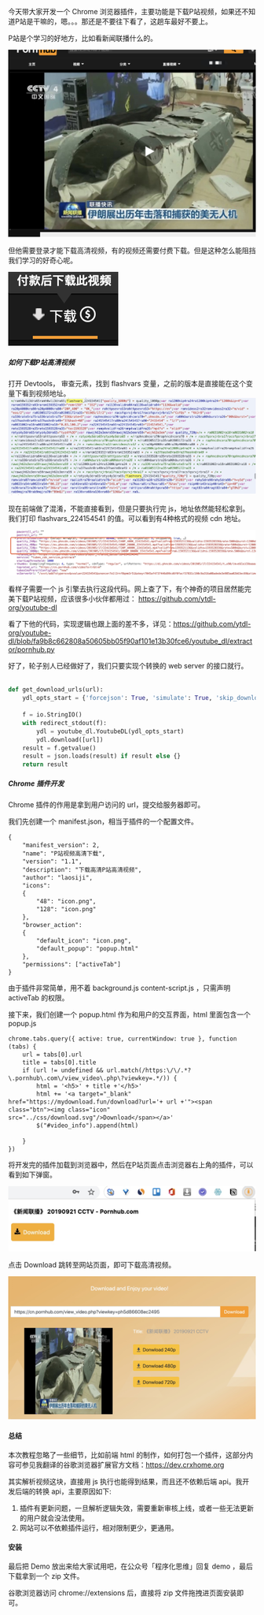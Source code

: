 今天带大家开发一个 Chrome 浏览器插件，主要功能是下载P站视频，如果还不知道P站是干嘛的，嗯。。。那还是不要往下看了，这趟车最好不要上。

P站是个学习的好地方，比如看新闻联播什么的。
 
![](./media/15935244298194.jpg)

但他需要登录才能下载高清视频，有的视频还需要付费下载。但是这种怎么能阻挡我们学习的好奇心呢。

![](./media/pay.png)

##### 如何下载P站高清视频
打开 Devtools， 审查元素，找到 flashvars 变量，之前的版本是直接能在这个变量下看到视频地址。
![](media/15935262732491.jpg)


现在前端做了混淆，不能直接看到，但是只要执行完 js，地址依然能轻松拿到。我们打印 flashvars_224154541 的值。可以看到有4种格式的视频 cdn 地址。

![](./media/15935266250063.jpg)

看样子需要一个 js 引擎去执行这段代码。网上查了下，有个神奇的项目居然能完美下载P站视频，应该很多小伙伴都用过： https://github.com/ytdl-org/youtube-dl

看了下他的代码，实现逻辑也跟上面的差不多，详见：https://github.com/ytdl-org/youtube-dl/blob/fa9b8c662808a50605bb05f90af101e13b30fce6/youtube_dl/extractor/pornhub.py

好了，轮子别人已经做好了，我们只要实现个转换的 web server 的接口就行。

``` python

def get_download_urls(url):
    ydl_opts_start = {'forcejson': True, 'simulate': True, 'skip_download': True, 'quiet': True}

    f = io.StringIO()
    with redirect_stdout(f):
        ydl = youtube_dl.YoutubeDL(ydl_opts_start)
        ydl.download([url])
    result = f.getvalue()
    result = json.loads(result) if result else {}
    return result
```


##### Chrome 插件开发

Chrome 插件的作用是拿到用户访问的 url，提交给服务器即可。

我们先创建一个 manifest.json，相当于插件的一个配置文件。

```
{
	"manifest_version": 2,
	"name": "P站视频高清下载",
	"version": "1.1",
	"description": "下载高清P站高清视频",
	"author": "laosiji",
	"icons":
	{
		"48": "icon.png",
		"128": "icon.png"
	},
	"browser_action": 
	{
		"default_icon": "icon.png",
		"default_popup": "popup.html"
	},
	"permissions": ["activeTab"]
}
```

由于插件非常简单，用不着 background.js content-script.js ，只需声明 activeTab 的权限。

接下来，我们创建一个 popup.html 作为和用户的交互界面，html 里面包含一个 popup.js 

```
chrome.tabs.query({ active: true, currentWindow: true }, function (tabs) {
	url = tabs[0].url
	title = tabs[0].title
	if (url != undefined && url.match(/https:\/\/.*?\.pornhub\.com\/view_video\.php\?viewkey=.*/)) {
		html = '<h5>' + title +'</h5>'
		html += '<a target="_blank" href="https://mydownload.fun/download?url='+ url +'"><span class="btn"><img class="icon" src="../css/download.svg"/>Download</span></a>'	
		$("#video_info").append(html)

	}
})
```

将开发完的插件加载到浏览器中，然后在P站页面点击浏览器右上角的插件，可以看到如下弹窗。

![](./media/15935279473991.jpg)

点击 Download 跳转至网站页面，即可下载高清视频。

![](./media/15935281807529.jpg)


#### 总结

本次教程忽略了一些细节，比如前端 html 的制作，如何打包一个插件，这部分内容可参见我翻译的谷歌浏览器扩展官方文档：https://dev.crxhome.org

其实解析视频这块，直接用 js 执行也能得到结果，而且还不依赖后端 api。我开发后端的转换 api，主要原因如下:

1. 插件有更新问题，一旦解析逻辑失效，需要重新审核上线，或者一些无法更新的用户就会没法使用。
2. 网站可以不依赖插件运行，相对限制更少，更通用。


#### 安装

最后把 Demo 放出来给大家试用吧，在公众号「程序化思维」回复 demo ，最后下载拿到一个 zip 文件。

谷歌浏览器访问 chrome://extensions 后，直接将 zip 文件拖拽进页面安装即可。








